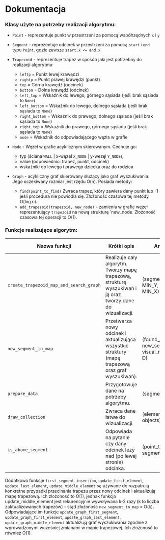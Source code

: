 # Dokumentacja

### Klasy użyte na potrzeby realizacji algorytmu:

- `Point` - reprezentuje punkt w przestrzeni za pomocą współrzędnych `x` i `y`
- `Segment` - reprezentuje odcinek w przestrzeni za pomocą `start` i `end` typu `Point`, gdzie zawsze `start.x <= end.x`
- `Trapezoid` - reprezentuje trapez w sposób jaki jest potrzebny do realizacji algorytmu:
   - `leftp` = Punkt lewej krawędzi
   - `rightp` = Punkt prawej krawędzi (punkt)
   - `top` = Górna krawędź (odcinek)
   - `bottom` = Dolna krawędź (odcinek)
   - `left_top` = Wskaźnik do lewego, górnego sąsiada (jeśli brak sąsiada to `None`)
   - `left_bottom` = Wskaźnik do lewego, dolnego sąsiada (jeśli brak sąsiada to `None`)
   - `right_bottom` = Wskaźnik do prawego, dolnego sąsiada (jeśli brak sąsiada to `None`)
   - `right_top` = Wskaźnik do prawego, górnego sąsiada (jeśli brak sąsiada to `None`)
   - `node` = Wskaźnik do odpowiadającego węzła w grafie
 
- `Node` - Węzeł w grafie acyklicznym skierowanym. Cechuje go:
    - typ (ściana `WALL` | x-węzeł `X_NODE` | y-wezęł `Y_NODE`), 
    - value (odpowiednio: trapez, punkt, odcinek)
    - wskaźniki do lewego i prawego dziecka oraz do rodzica

- `Graph` - acykliczny graf skierowany służący jako graf wyszukiwania. Jego oczekiwany
 rozmiar jest rzędu O(n). Posiada metody:
    - `find(point_to_find)` Zwraca trapez, który zawiera dany punkt lub -1
     jeśli procedura nie powiodła się. Złożoność czasowa tej metody O(log n).
    - `add_trapezoid(trapezoid, new_node)` - zamienia w grafie węzeł reprezentujący `trapezoid`
    na nową strukturę `new_node. Złożoność czasowa tej operacji to O(1).


### Funkcje realizujące algorytm:


| Nazwa funkcji                              | Krótki opis                                                                                                | Argumenty                                                | Zwracana wartość                      | Złożoność czasowa            |                                                                   
|--------------------------------------------|------------------------------------------------------------------------------------------------------------|----------------------------------------------------------|---------------------------------------|------------------------------|
| `create_trapezoid_map_and_search_graph`    | Realizuje cały algorytm. Tworzy mapę trapezową, strukturę wyszukiwań i ją oraz tworzy dane do wizualizacji.| (segments, MAX_Y, MIN_Y, MAX_X, MIN_X)                   | D, scenes                             | O(n*logn)                    |
| `new_segment_in_map`                       | Przetwarza nowy odcinek i aktualizująca wszystkie struktury (mapę trapezową oraz graf wyszukiwań).         | (found_trapezoid, new_segment, visual_representation, D) | None                                  | O(k), k-ilość zakt. trapezów |
| `prepare_data`                             | Przygotowuje dane na potrzeby algorytmu.                                                                   | (segments //as lists )                                   | [Segment], MAX_Y, MIN_Y, MAX_X, MIN_X | O(n)                         |
| `draw_collection`                          | Zwraca dane łatwe do wizualizacji.                                                                         | (elements //as objects)                                  | elements_as_lists                     | O(n)                         |
| `is_above_segment`                         | Odpowiada na pytanie czy dany odcinek leży nad (po lewej stronie) odcinka.                                 | (point_to_check, segment)                                | `True` or `False`                     | O(1)                         |

Dodatkowo funkcje `first_segment_insertion`, `update_first_element`, `update_last_element`, `update_middle_element`
są używane do rozpatrują konkretne przypadki przecinania trapezu przez nowy odcinek i aktualizują mapę trapezową. Ich złożoność to O(1),
jednak funkcja update_middle_element jest rekurencyjnie wywoływana k-2 razy (k to liczba zaktualizowanych trapezów) - stąd złożoność `new_segment_in_map` = O(k).
Odpowiadające im funkcje `update_graph_first_segment`, `update_graph_first_element`, `update_graph_last_element`, `update_graph_middle_element` aktualizują
graf wyszukiwania zgodnie z wprowadzonymi wcześniej zmianami w mapie trapezowej. Ich złożoność to również O(1).